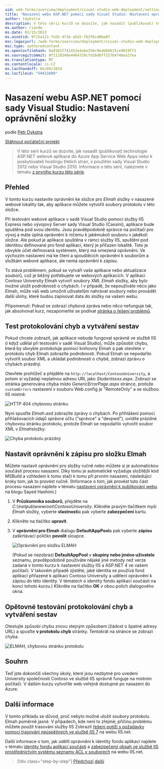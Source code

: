```yaml
---
uid: web-forms/overview/deployment/visual-studio-web-deployment/setting-folder-permissions
title: 'Nasazení webu ASP.NET pomocí sady Visual Studio: Nastavení oprávnění ke složce | Dokumentace Microsoftu'
author: tdykstra
description: V této sérii kurzů se dozvíte, jak nasadit (publikovat) technologie ASP.NET webové aplikace do Azure App Service Web Apps nebo k poskytovateli hostingu třetích stran, podle usin...
ms.author: riande
ms.date: 02/15/2013
ms.assetid: 9715a121-fa55-4f1b-a5d2-fb3f6cd8be8f
msc.legacyurl: /web-forms/overview/deployment/visual-studio-web-deployment/setting-folder-permissions
msc.type: authoredcontent
ms.openlocfilehash: 0a9181f741452e4abe256c9eab04615ce9819ff1
ms.sourcegitcommit: 0f1119340e4464720cfd16d0ff15764746ea1fea
ms.translationtype: MT
ms.contentlocale: cs-CZ
ms.lasthandoff: 04/09/2019
ms.locfileid: "59421690"
---
```

# <a name="aspnet-web-deployment-using-visual-studio-setting-folder-permissions"></a>Nasazení webu ASP.NET pomocí sady Visual Studio: Nastavení oprávnění složky

podle [Petr Dykstra](https://github.com/tdykstra)

[Stáhnout počáteční projekt](http://go.microsoft.com/fwlink/p/?LinkId=282627)

> V této sérii kurzů se dozvíte, jak nasadit (publikovat) technologie ASP.NET webové aplikace do Azure App Service Web Apps nebo k poskytovateli hostingu třetích stran, s použitím sady Visual Studio 2012 nebo Visual Studio 2010. Informace o této sérii, naleznete v tématu [z prvního kurzu této série](introduction.md).


## <a name="overview"></a>Přehled

V tomto kurzu nastavíte oprávnění ke složce pro *Elmah* složky v nasazené webové lokality tak, aby aplikace můžete vytvořit soubory protokolu v této složce.

Při testování webové aplikace v sadě Visual Studio pomocí služby IIS Express nebo vývojový Server sady Visual Studio (Cassini), aplikace bude spuštěna pod svou identitu. Jsou pravděpodobně správce na počítači pro vývoj a máte úplná oprávnění k ničemu k jakémukoli souboru v jakékoli složce. Ale pokud je aplikace spuštěna v rámci služby IIS, spuštění pod identitou definované pro fond aplikací, který je přiřazen lokalitě. Toto je obvykle účet definovaná systémem, který má omezená oprávnění. Ve výchozím nastavení má ke čtení a spouštěcích oprávnění k souborům a složkám webové aplikace, ale nemá oprávnění k zápisu.

To stává problémem, pokud se vytváří vaše aplikace nebo aktualizace souborů, což je běžný potřebujete ve webových aplikacích. V aplikaci Contoso University Elmah vytvoří soubory XML *Elmah* složky, aby bylo možné uložit podrobnosti o chybách. I v případě, že nepoužíváte něco jako Elmah, může váš web umožnit uživatelům nahrávat soubory nebo provádět další úlohy, které budou zapisovat data do složky na vašem webu.

Připomenutí: Pokud se zobrazí chybová zpráva nebo něco nefunguje tak, jak absolvovat kurz, nezapomeňte se podívat [stránka o řešení problémů](troubleshooting.md).

## <a name="test-error-logging-and-reporting"></a>Test protokolování chyb a vytváření sestav

Pokud chcete zobrazit, jak aplikace nebude fungovat správně ve službě IIS (i když udělal při testování v sadě Visual Studio), může způsobit chybu, která by obvykle protokoluje pomocí knihovny Elmah a pak otevřete v protokolu chyb Elmah zobrazíte podrobnosti. Pokud Elmah se nepodařilo vytvořit soubor XML a ukládat podrobnosti o chybě, zobrazí zprávu o chybách prázdný.

Otevřete prohlížeč a přejděte na `http://localhost/ContosoUniversity`, a potom si vyžádají neplatnou adresu URL jako *Studentsxxx.aspx*. Zobrazí se stránka generována chyba místo *GenericErrorPage.aspx* stránce, protože `customErrors` nastavení v souboru Web.config je "RemoteOnly" a se službou IIS místně:

![HTTP 404 chybovou stránku](setting-folder-permissions/_static/image1.png)

Nyní spusťte *Elmah.axd* zobrazíte zprávy o chybách. Po přihlášení pomocí přihlašovacích údajů správce účtu (&quot;správce&quot; a &quot;devpwd&quot;), uvidíte prázdné chybovou stránku protokolu, protože Elmah se nepodařilo vytvořit soubor XML v *Elmah*složky:

![Chyba protokolu prázdný](setting-folder-permissions/_static/image2.png)

## <a name="set-write-permission-on-the-elmah-folder"></a>Nastavit oprávnění k zápisu pro složku Elmah

Můžete nastavit oprávnění pro složky ručně nebo můžete si je automatickou součástí procesu nasazení. Díky tomu je automatické vyžaduje složitější kód MSBuild a vzhledem k tomu stačí k tomu při prvním nasazení, následující kroky tom, jak to provést ručně. (Informace o tom, jak provést tuto část procesu nasazení najdete v tématu [nastavení oprávnění k publikování webu](http://sedodream.com/2011/11/08/SettingFolderPermissionsOnWebPublish.aspx) na blogu Sayed Hashimi.)

1. V **Průzkumníka souborů**, přejděte na *C:\inetpub\wwwroot\ContosoUniversity*. Klikněte pravým tlačítkem myši *Elmah* složky, vyberte **vlastnosti**a pak vyberte **zabezpečení** kartu.
2. Klikněte na tlačítko **upravit**.
3. V **oprávnění pro Elmah** dialogu **DefaultAppPool**a pak vyberte **zápisu** zaškrtávací políčko **povolit** sloupce.

    ![Oprávnění pro složku ELMAH](setting-folder-permissions/_static/image3.png)

    (Pokud se nezobrazí **DefaultAppPool** v **skupiny nebo jméno uživatele** seznamu, pravděpodobně používáte nějaké jiné metody než verze zadaná v tomto kurzu k nastavení služby IIS a ASP.NET 4 ve vašem počítači. V takovém případě zjistěte, jaké identita se používá fond aplikací přiřazené k aplikaci Contoso University a udělení oprávnění k zápisu do této identity. V tématech o identity fondu aplikací součásti na konci tohoto kurzu.) Klikněte na tlačítko **OK** v obou polích dialogového okna.

## <a name="retest-error-logging-and-reporting"></a>Opětovné testování protokolování chyb a vytváření sestav

Otestujte způsobí chybu znovu stejným způsobem (žádost o špatné adresy URL) a spusťte **v protokolu chyb** stránky. Tentokrát na stránce se zobrazí chyba.

![ELMAH, chybovou stránku protokolu](setting-folder-permissions/_static/image4.png)

## <a name="summary"></a>Souhrn

Teď jste dokončili všechny úkoly, které jsou nezbytné pro uvedení University společnosti Contoso ve službě IIS správně funguje na místním počítači. V dalším kurzu vytvoříte web veřejně dostupné po nasazení do Azure.

## <a name="more-information"></a>Další informace

V tomto příkladu se důvod, proč nebylo možné uložit soubory protokolu Elmah poměrně jasné. V případech, kde není to zřejmé; příčinu problému můžete použít trasování služby IIS Zobrazit [řešení potíží s požadavky pomocí trasování neúspěšných ve službě IIS 7](https://www.iis.net/learn/troubleshoot/using-failed-request-tracing/troubleshooting-failed-requests-using-tracing-in-iis) na webu IIS.net.

Další informace o tom, jak udělit oprávnění k identity fondu aplikací najdete v tématu [identity fondu aplikací součásti](https://www.iis.net/learn/manage/configuring-security/application-pool-identities) a [zabezpečený obsah ve službě IIS prostřednictvím systému seznamy ACL v souborech](https://www.iis.net/learn/get-started/planning-for-security/secure-content-in-iis-through-file-system-acls) na webu IIS.net.

> [!div class="step-by-step"]
> [Předchozí](deploying-to-iis.md)
> [další](deploying-to-production.md)
